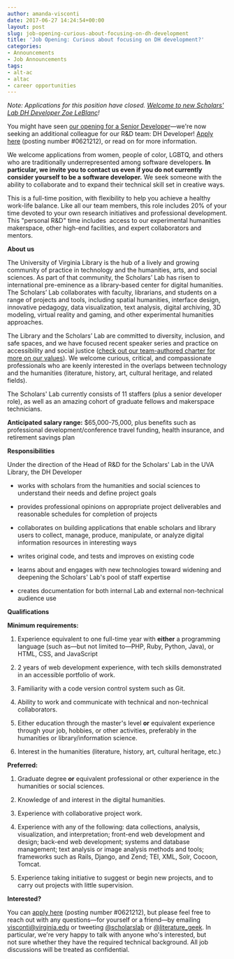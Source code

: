 ```yaml
---
author: amanda-visconti
date: 2017-06-27 14:24:54+00:00
layout: post
slug: job-opening-curious-about-focusing-on-dh-development
title: 'Job Opening: Curious about focusing on DH development?'
categories:
- Announcements
- Job Announcements
tags:
- alt-ac
- altac
- career opportunities
---
```


_Note: Applications for this position have closed. [Welcome to new Scholars' Lab DH Developer Zoe LeBlanc](http://scholarslab.org/announcements/welcome-new-dh-developer-zoe-leblanc/)!_

You might have seen [our opening for a Senior Developer](http://scholarslab.org/announcements/are-you-our-new-senior-developer/)&mdash;we're now seeking an additional colleague for our R&D team: DH Developer! [Apply here](http://jobs.virginia.edu/applicants/Central?quickFind=82179) (posting number #0621212), or read on for more information.

We welcome applications from women, people of color, LGBTQ, and others who are traditionally underrepresented among software developers. **In particular, we invite you to contact us even if you do not currently consider yourself to be a software developer.** We seek someone with the ability to collaborate and to expand their technical skill set in creative ways.

This is a full-time position, with flexibility to help you achieve a healthy work-life balance. Like all our team members, this role includes 20% of your time devoted to your own research initiatives and professional development. This "personal R&D" time includes  access to our experimental humanities makerspace, other high-end facilities, and expert collaborators and mentors.

**About us**

The University of Virginia Library is the hub of a lively and growing community of practice in technology and the humanities, arts, and social sciences. As part of that community, the Scholars’ Lab has risen to international pre-eminence as a library-based center for digital humanities. The Scholars’ Lab collaborates with faculty, librarians, and students on a range of projects and tools, including spatial humanities, interface design, innovative pedagogy, data visualization, text analysis, digital archiving, 3D modeling, virtual reality and gaming, and other experimental humanities approaches.

The Library and the Scholars’ Lab are committed to diversity, inclusion, and safe spaces, and we have focused recent speaker series and practice on accessibility and social justice ([check out our team-authored charter for more on our values](http://scholarslab.org/about/charter/)). We welcome curious, critical, and compassionate professionals who are keenly interested in the overlaps between technology and the humanities (literature, history, art, cultural heritage, and related fields).

The Scholars' Lab currently consists of 11 staffers (plus a senior developer role), as well as an amazing cohort of graduate fellows and makerspace technicians.

**Anticipated salary range:** $65,000-75,000, plus benefits such as professional development/conference travel funding, health insurance, and retirement savings plan

**Responsibilities**

Under the direction of the Head of R&D for the Scholars' Lab in the UVA Library, the DH Developer



 	
  * works with scholars from the humanities and social sciences to understand their needs and define project goals

 	
  * provides professional opinions on appropriate project deliverables and reasonable schedules for completion of projects

 	
  * collaborates on building applications that enable scholars and library users to collect, manage, produce, manipulate, or analyze digital information resources in interesting ways

 	
  * writes original code, and tests and improves on existing code

 	
  * learns about and engages with new technologies toward widening and deepening the Scholars' Lab's pool of staff expertise

 	
  * creates documentation for both internal Lab and external non-technical audience use


**Qualifications**

**Minimum requirements:**



 	
  1. Experience equivalent to one full-time year with **either** a programming language (such as&mdash;but not limited to&mdash;PHP, Ruby, Python, Java), or HTML, CSS, and JavaScript

 	
  2. 2 years of web development experience, with tech skills demonstrated in an accessible portfolio of work.

 	
  3. Familiarity with a code version control system such as Git.

 	
  4. Ability to work and communicate with technical and non-technical collaborators.

 	
  5. Either education through the master's level **or** equivalent experience through your job, hobbies, or other activities, preferably in the humanities or library/information science.

 	
  6. Interest in the humanities (literature, history, art, cultural heritage, etc.)


**Preferred:**



 	
  1. Graduate degree **or** equivalent professional or other experience in the humanities or social sciences.

 	
  2. Knowledge of and interest in the digital humanities.

 	
  3. Experience with collaborative project work.

 	
  4. Experience with any of the following: data collections, analysis, visualization, and interpretation; front-end web development and design; back-end web development; systems and database management; text analysis or image analysis methods and tools; frameworks such as Rails, Django, and Zend; TEI, XML, Solr, Cocoon, Tomcat.

 	
  5. Experience taking initiative to suggest or begin new projects, and to carry out projects with little supervision.


**Interested?**

You can [apply here](http://jobs.virginia.edu/applicants/Central?quickFind=82179) (posting number #0621212), but please feel free to reach out with any questions&mdash;for yourself or a friend&mdash;by emailing [visconti@virginia.edu](mailto:visconti@virginia.edu) or tweeting [@scholarslab](http://www.twitter.com/scholarslab) or [@literature_geek](http://www.twitter.com/literature_geek). In particular, we're very happy to talk with anyone who's interested, but not sure whether they have the required technical background. All job discussions will be treated as confidential.
